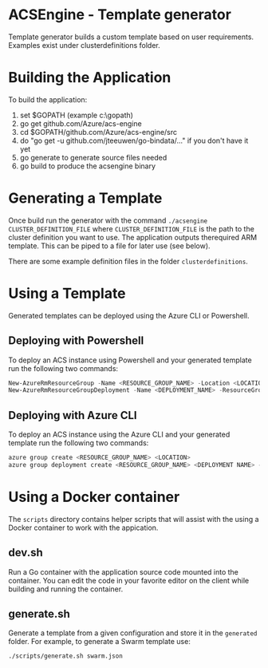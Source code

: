 # ACSEngine - Template generator

Template generator builds a custom template based on user requirements.  Examples exist under clusterdefinitions folder.

# Building the Application

To build the application:
1. set $GOPATH (example c:\gopath)
2. go get github.com/Azure/acs-engine
3. cd $GOPATH/github.com/Azure/acs-engine/src
4. do "go get -u github.com/jteeuwen/go-bindata/..." if you don't have it yet
5. go generate to generate source files needed
6. go build to produce the acsengine binary

# Generating a Template

Once build run the generator with the command ```./acsengine
CLUSTER_DEFINITION_FILE``` where ```CLUSTER_DEFINITION_FILE``` is the
path to the cluster definition you want to use. The application
outputs therequired ARM template. This can be piped to a file for
later use (see below).

There are some example definition files in the folder `clusterdefinitions`.

# Using a Template

Generated templates can be deployed using the Azure CLI or Powershell. 

## Deploying with Powershell

To deploy an ACS instance using Powershell and your generated template
run the following two commands:

``` Powershell
New-AzureRmResourceGroup -Name <RESOURCE_GROUP_NAME> -Location <LOCATION> -Force
New-AzureRmResourceGroupDeployment -Name <DEPLOYMENT_NAME> -ResourceGroupName <RESOURCE_GROUP_NAME> RGName  -TemplateFile <TEMPLATE_FILE>
```

## Deploying with Azure CLI

To deploy an ACS instance using the Azure CLI and your generated
template run the following two commands:

``` bash
azure group create <RESOURCE_GROUP_NAME> <LOCATION>
azure group deployment create <RESOURCE_GROUP_NAME> <DEPLOYMENT NAME> -f <TEMPLATE_FILE>

```

# Using a Docker container

The ```scripts``` directory contains helper scripts that will assist
with the using a Docker container to work with the appication.

## dev.sh

Run a Go container with the application source code mounted into the
container. You can edit the code in your favorite editor on the client
while building and running the container.

## generate.sh

Generate a template from a given configuration and store it in the
```generated``` folder. For example, to generate a Swarm template use:

``` bash
./scripts/generate.sh swarm.json
```
